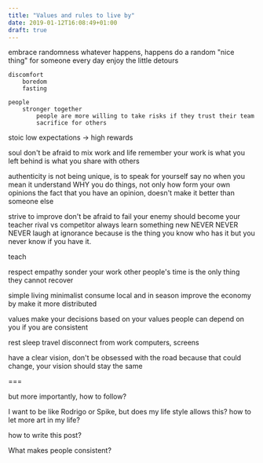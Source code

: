 ```yaml
---
title: "Values and rules to live by"
date: 2019-01-12T16:08:49+01:00
draft: true
---
```


embrace
    randomness
        whatever happens, happens
        do a random "nice thing" for someone every day
        enjoy the little detours

    discomfort
        boredom
        fasting

    people
        stronger together
            people are more willing to take risks if they trust their team
            sacrifice for others

stoic
    low expectations -> high rewards

soul
    don't be afraid to mix work and life
        remember your work is what you left behind
        is what you share with others

authenticity
    is not being unique, is to speak for yourself
    say no when you mean it
    understand WHY you do things, not only how
    form your own opinions
    the fact that you have an opinion, doesn't make it better than someone else

strive to improve
    don't be afraid to fail
    your enemy should become your teacher
    rival vs competitor
    always learn something new
        NEVER NEVER NEVER laugh at ignorance because is the thing you know who has it but you never know if you have it.

teach

respect
    empathy
        sonder
    your work
    other people's time
        is the only thing they cannot recover

simple living
    minimalist
    consume local and in season
        improve the economy by make it more distributed

values
    make your decisions based on your values
        people can depend on you if you are consistent

rest
    sleep
    travel
    disconnect from work
        computers, screens

have a clear vision, don't be obsessed with the road because that could change, your vision should stay the same

===

but more importantly, how to follow?

I want to be like Rodrigo or Spike, but does my life style allows this?
how to let more art in my life?

how to write this post?

What makes people consistent?
